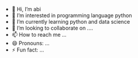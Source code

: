 - 👋 Hi, I’m abi
- 👀 I’m interested in programming language python 
- 🌱 I’m currently learning python and data science
- 💞️ I’m looking to collaborate on ....
- 📫 How to reach me ...
- 😄 Pronouns: ...
- ⚡ Fun fact: ...

<!---
abiven1710/abiven1710 is a ✨ special ✨ repository because its `README.md` (this file) appears on your GitHub profile.
You can click the Preview link to take a look at your changes.
--->
